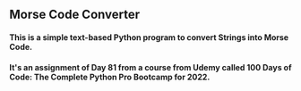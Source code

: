 ## Morse Code Converter
#### This is a simple text-based Python program to convert Strings into Morse Code.
#### It's an assignment of Day 81 from a course from Udemy called 100 Days of Code: The Complete Python Pro Bootcamp for 2022.
